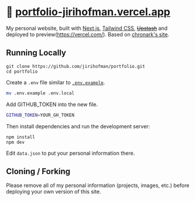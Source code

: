 # 🔗 [portfolio-jirihofman.vercel.app](https://portfolio-jirihofman.vercel.app)

My personal website, built with [Next.js](https://nextjs.org/), [Tailwind CSS](https://tailwindcss.com/), ~~[Upstash](https://upstash.com)~~ and deployed to preview(https://vercel.com/). Based on [chronark's site](https://chronark.com/).


## Running Locally


```sh-session
git clone https://github.com/jirihofman/portfolio.git
cd portfolio
```


Create a `.env` file similar to [`.env.example`](https://github.com/jirihofman/profile/blob/main/.env.example).
```sh
mv .env.example .env.local
```
Add GITHUB_TOKEN into the new file.
```sh
GITHUB_TOKEN=YOUR_GH_TOKEN
```

Then install dependencies and run the development server:
```sh-session
npm install
npm dev
```

Edit `data.json` to put your personal information there.


## Cloning / Forking

Please remove all of my personal information (projects, images, etc.) before deploying your own version of this site.
